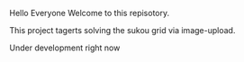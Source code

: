 Hello Everyone Welcome to this repisotory. 

This project tagerts solving the sukou grid via image-upload.

Under development right now